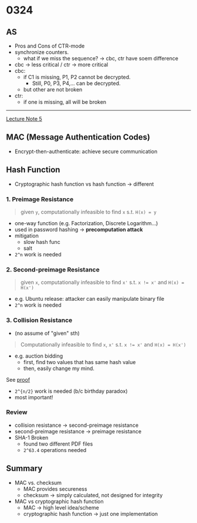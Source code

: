# 0324

## AS

- Pros and Cons of CTR-mode
- synchronize counters.
  - what if we miss the sequence? -> cbc, ctr have soem difference
- cbc -> less critical / ctr -> more critical
- cbc:
  - if C1 is missing, P1, P2 cannot be decrypted.
    - Still, P0, P3, P4,... can be decrypted.
  - but other are not broken
- ctr:
  - if one is missing, all will be broken

---

[Lecture Note 5](../lecture-notes/Lecture%205%20Slides.pdf)


## MAC (Message Authentication Codes)

- Encrypt-then-authenticate: achieve secure communication

## Hash Function

- Cryptographic hash function vs hash function -> different

### 1. Preimage Resistance

> given `y`, computationally infeasible to find `x` s.t. `H(x) = y`

- one-way function (e.g. Factorization, Discrete Logarithm...)
- used in password hashing -> **precomputation attack**
- mitigation
  - slow hash func
  - salt
- `2^n` work is needed

### 2. Second-preimage Resistance

> given `x`, computationally infeasible to find `x'` s.t. `x != x'` and `H(x) = H(x')`

- e.g. Ubuntu release: attacker can easily manipulate binary file
- `2^n` work is needed

### 3. Collision Resistance

- (no assume of "given" sth)

> Computationally infeasible to find `x`, `x'` s.t. `x != x'` and `H(x) = H(x')`



- e.g. auction bidding
  - first, find two values that has same hash value
  - then, easily change my mind.

See [proof](./images/0324.HEIC)

- `2^{n/2}` work is needed (b/c birthday paradox)
- most important!

### Review

- collision resistance -> second-preimage resistance
- second-preimage resistance -> preimage resistance
- SHA-1 Broken
  - found two different PDF files
  - `2^63.4` operations needed

## Summary

- MAC vs. checksum
  - MAC provides secureness
  - checksum -> simply calculated, not designed for integrity
- MAC vs cryptographic hash function
  - MAC -> high level idea/scheme
  - cryptographic hash function -> just one implementation